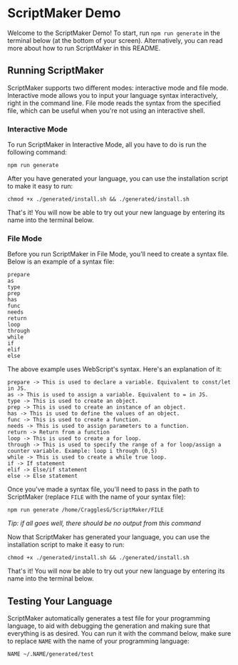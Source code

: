 # ScriptMaker Demo

Welcome to the ScriptMaker Demo! To start, run `npm run generate` in the terminal below (at the bottom of your screen). Alternatively, you can read more about how to run ScriptMaker in this README.

## Running ScriptMaker

ScriptMaker supports two different modes: interactive mode and file mode. Interactive mode allows you to input your language syntax interactively, right in the command line. File mode reads the syntax from the specified file, which can be useful when you're not using an interactive shell.

### Interactive Mode

To run ScriptMaker in Interactive Mode, all you have to do is run the following command:

```
npm run generate
```

After you have generated your language, you can use the installation script to make it easy to run:

```
chmod +x ./generated/install.sh && ./generated/install.sh
```

That's it! You will now be able to try out your new language by entering its name into the terminal below.

### File Mode

Before you run ScriptMaker in File Mode, you'll need to create a syntax file. Below is an example of a syntax file:

```
prepare
as
type
prep
has
func
needs
return
loop
through
while
if
elif
else
```

The above example uses WebScript's syntax.
Here's an explanation of it:

```
prepare -> This is used to declare a variable. Equivalent to const/let in JS.
as -> This is used to assign a variable. Equivalent to = in JS.
type -> This is used to create an object.
prep -> This is used to create an instance of an object.
has -> This is used to define the values of an object.
func -> This is used to create a function.
needs -> This is used to assign parameters to a function.
return -> Return from a function
loop -> This is used to create a for loop.
through -> This is used to specify the range of a for loop/assign a counter variable. Example: loop i through (0,5)
while -> This is used to create a while true loop.
if -> If statement
elif -> Else/if statement
else -> Else statement
```

Once you've made a syntax file, you'll need to pass in the path to ScriptMaker (replace `FILE` with the name of your syntax file):

```
npm run generate /home/CragglesG/ScriptMaker/FILE
```

_Tip: if all goes well, there should be no output from this command_

Now that ScriptMaker has generated your language, you can use the installation script to make it easy to run:

```
chmod +x ./generated/install.sh && ./generated/install.sh
```

That's it! You will now be able to try out your new language by entering its name into the terminal below.

## Testing Your Language
ScriptMaker automatically generates a test file for your programming language, to aid with debugging the generation and making sure that everything is as desired. You can run it with the command below, make sure to replace `NAME` with the name of your programming language:

```
NAME ~/.NAME/generated/test
```
